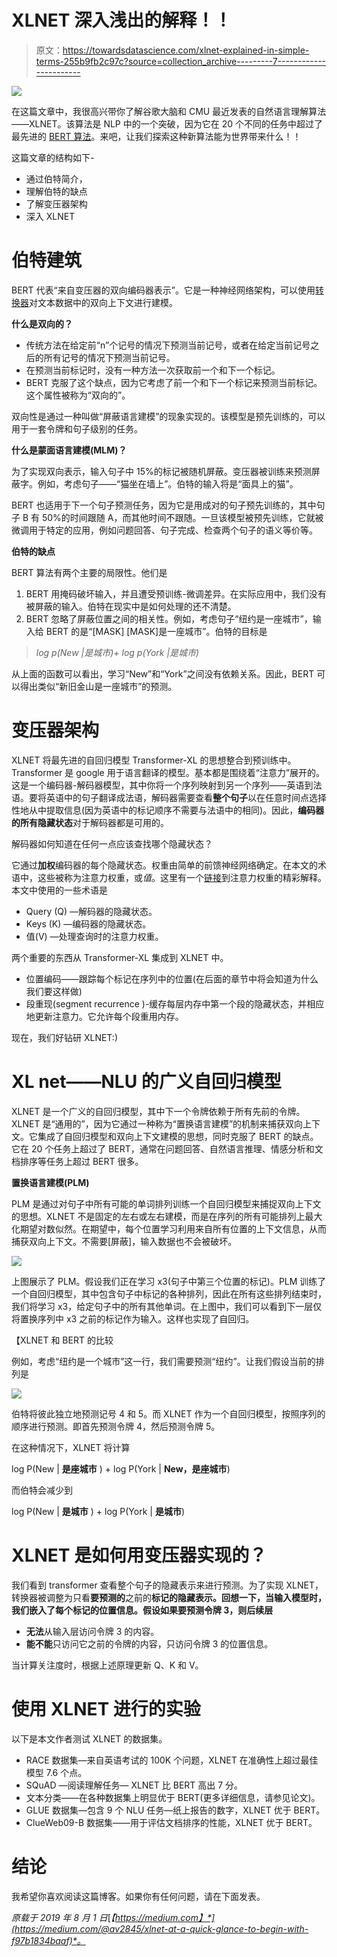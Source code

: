 # XLNET 深入浅出的解释！！

> 原文：<https://towardsdatascience.com/xlnet-explained-in-simple-terms-255b9fb2c97c?source=collection_archive---------7----------------------->

![](img/86ee82d0091faa1457159a9470bbd319.png)

在这篇文章中，我很高兴带你了解谷歌大脑和 CMU 最近发表的自然语言理解算法——XLNET。该算法是 NLP 中的一个突破，因为它在 20 个不同的任务中超过了最先进的 [BERT 算法](/bert-explained-state-of-the-art-language-model-for-nlp-f8b21a9b6270)。来吧，让我们探索这种新算法能为世界带来什么！！

这篇文章的结构如下-

*   通过伯特简介，
*   理解伯特的缺点
*   了解变压器架构
*   深入 XLNET

# 伯特建筑

BERT 代表“来自变压器的双向编码器表示”。它是一种神经网络架构，可以使用[转换器](https://ai.googleblog.com/2017/08/transformer-novel-neural-network.html)对文本数据中的双向上下文进行建模。

**什么是双向的？**

*   传统方法在给定前“n”个记号的情况下预测当前记号，或者在给定当前记号之后的所有记号的情况下预测当前记号。
*   在预测当前标记时，没有一种方法一次获取前一个和下一个标记。
*   BERT 克服了这个缺点，因为它考虑了前一个和下一个标记来预测当前标记。这个属性被称为“双向的”。

双向性是通过一种叫做“屏蔽语言建模”的现象实现的。该模型是预先训练的，可以用于一套令牌和句子级别的任务。

**什么是蒙面语言建模(MLM)？**

为了实现双向表示，输入句子中 15%的标记被随机屏蔽。变压器被训练来预测屏蔽字。例如，考虑句子——“猫坐在墙上”。伯特的输入将是“面具上的猫”。

BERT 也适用于下一个句子预测任务，因为它是用成对的句子预先训练的，其中句子 B 有 50%的时间跟随 A，而其他时间不跟随。一旦该模型被预先训练，它就被微调用于特定的应用，例如问题回答、句子完成、检查两个句子的语义等价等。

**伯特的缺点**

BERT 算法有两个主要的局限性。他们是

1.  BERT 用掩码破坏输入，并且遭受预训练-微调差异。在实际应用中，我们没有被屏蔽的输入。伯特在现实中是如何处理的还不清楚。
2.  BERT 忽略了屏蔽位置之间的相关性。例如，考虑句子“纽约是一座城市”，输入给 BERT 的是“[MASK] [MASK]是一座城市”。伯特的目标是

> *log p(New |是城市)+ log p(York |是城市)*

从上面的函数可以看出，学习“New”和“York”之间没有依赖关系。因此，BERT 可以得出类似“新旧金山是一座城市”的预测。

# 变压器架构

XLNET 将最先进的自回归模型 Transformer-XL 的思想整合到预训练中。Transformer 是 google 用于语言翻译的模型。基本都是围绕着“注意力”展开的。这是一个编码器-解码器模型，其中你将一个序列映射到另一个序列——英语到法语。要将英语中的句子翻译成法语，解码器需要查看**整个句子**以在任意时间点选择性地从中提取信息(因为英语中的标记顺序不需要与法语中的相同)。因此，**编码器的所有隐藏状态**对于解码器都是可用的。

解码器如何知道在任何一点应该查找哪个隐藏状态？

它通过**加权**编码器的每个隐藏状态。权重由简单的前馈神经网络确定。在本文的术语中，这些被称为注意力权重，或*值*。这里有一个[链接](https://jalammar.github.io/visualizing-neural-machine-translation-mechanics-of-seq2seq-models-with-attention/)到注意力权重的精彩解释。本文中使用的一些术语是

*   Query (Q) —解码器的隐藏状态。
*   Keys (K) —编码器的隐藏状态。
*   值(V) —处理查询时的注意力权重。

两个重要的东西从 Transformer-XL 集成到 XLNET 中。

*   位置编码——跟踪每个标记在序列中的位置(在后面的章节中将会知道为什么我们要这样做)
*   段重现(segment recurrence )-缓存每层内存中第一个段的隐藏状态，并相应地更新注意力。它允许每个段重用内存。

现在，我们好钻研 XLNET:)

# XL net——NLU 的广义自回归模型

XLNET 是一个广义的自回归模型，其中下一个令牌依赖于所有先前的令牌。XLNET 是“通用的”，因为它通过一种称为“置换语言建模”的机制来捕获双向上下文。它集成了自回归模型和双向上下文建模的思想，同时克服了 BERT 的缺点。它在 20 个任务上超过了 BERT，通常在问题回答、自然语言推理、情感分析和文档排序等任务上超过 BERT 很多。

**置换语言建模(PLM)**

PLM 是通过对句子中所有可能的单词排列训练一个自回归模型来捕捉双向上下文的思想。XLNET 不是固定的左右或左右建模，而是在序列的所有可能排列上最大化期望对数似然。在期望中，每个位置学习利用来自所有位置的上下文信息，从而捕获双向上下文。不需要[屏蔽]，输入数据也不会被破坏。

![](img/72e12b9597188568b76540cd3835e83c.png)

上图展示了 PLM。假设我们正在学习 x3(句子中第三个位置的标记)。PLM 训练了一个自回归模型，其中包含句子中标记的各种排列，因此在所有这些排列结束时，我们将学习 x3，给定句子中的所有其他单词。在上图中，我们可以看到下一层仅将置换序列中 x3 之前的标记作为输入。这样也实现了自回归。

【XLNET 和 BERT 的比较

例如，考虑“纽约是一个城市”这一行，我们需要预测“纽约”。让我们假设当前的排列是

![](img/d21f54c96adb2e5f9f24edd46a45bf5b.png)

伯特将彼此独立地预测记号 4 和 5。而 XLNET 作为一个自回归模型，按照序列的顺序进行预测。即首先预测令牌 4，然后预测令牌 5。

在这种情况下，XLNET 将计算

log P(New | **是座城市** ) + log P(York | **New，是座城市**)

而伯特会减少到

log P(New | **是城市** ) + log P(York | **是城市**)

# XLNET 是如何用变压器实现的？

我们看到 transformer 查看整个句子的隐藏表示来进行预测。为了实现 XLNET，转换器被调整为只看**要预测的**之前的**标记的隐藏表示。回想一下，当输入模型时，我们嵌入了每个标记的位置信息。假设如果要预测令牌 3，则后续层**

*   **无法**从输入层访问令牌 3 的内容。
*   **能不能**只访问它之前的令牌的内容，只访问令牌 3 的位置信息。

当计算关注度时，根据上述原理更新 Q、K 和 V。

# 使用 XLNET 进行的实验

以下是本文作者测试 XLNET 的数据集。

*   RACE 数据集—来自英语考试的 100K 个问题，XLNET 在准确性上超过最佳模型 7.6 个点。
*   SQuAD —阅读理解任务— XLNET 比 BERT 高出 7 分。
*   文本分类——在各种数据集上明显优于 BERT(更多详细信息，请参见论文)。
*   GLUE 数据集—包含 9 个 NLU 任务—纸上报告的数字，XLNET 优于 BERT。
*   ClueWeb09-B 数据集——用于评估文档排序的性能，XLNET 优于 BERT。

# 结论

我希望你喜欢阅读这篇博客。如果你有任何问题，请在下面发表。

*原载于 2019 年 8 月 1 日*[*【https://medium.com】*](https://medium.com/@av2845/xlnet-at-a-quick-glance-to-begin-with-f97b1834baaf)*。*